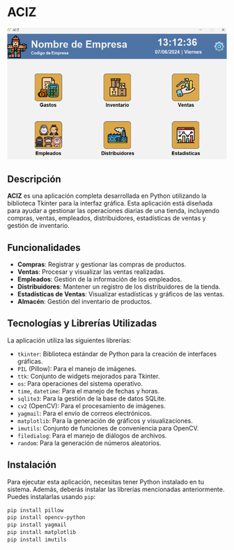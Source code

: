 # ACIZ

![Logo de la aplicación](imagen/cap.png)

## Descripción

**ACIZ** es una aplicación completa desarrollada en Python utilizando la biblioteca Tkinter para la interfaz gráfica. Esta aplicación está diseñada para ayudar a gestionar las operaciones diarias de una tienda, incluyendo compras, ventas, empleados, distribuidores, estadísticas de ventas y gestión de inventario.

## Funcionalidades

- **Compras**: Registrar y gestionar las compras de productos.
- **Ventas**: Procesar y visualizar las ventas realizadas.
- **Empleados**: Gestión de la información de los empleados.
- **Distribuidores**: Mantener un registro de los distribuidores de la tienda.
- **Estadísticas de Ventas**: Visualizar estadísticas y gráficos de las ventas.
- **Almacén**: Gestión del inventario de productos.

## Tecnologías y Librerías Utilizadas

La aplicación utiliza las siguientes librerías:

- `tkinter`: Biblioteca estándar de Python para la creación de interfaces gráficas.
- `PIL` (Pillow): Para el manejo de imágenes.
- `ttk`: Conjunto de widgets mejorados para Tkinter.
- `os`: Para operaciones del sistema operativo.
- `time`, `datetime`: Para el manejo de fechas y horas.
- `sqlite3`: Para la gestión de la base de datos SQLite.
- `cv2` (OpenCV): Para el procesamiento de imágenes.
- `yagmail`: Para el envío de correos electrónicos.
- `matplotlib`: Para la generación de gráficos y visualizaciones.
- `imutils`: Conjunto de funciones de conveniencia para OpenCV.
- `filedialog`: Para el manejo de diálogos de archivos.
- `random`: Para la generación de números aleatorios.

## Instalación

Para ejecutar esta aplicación, necesitas tener Python instalado en tu sistema. Además, deberás instalar las librerías mencionadas anteriormente. Puedes instalarlas usando `pip`:

```sh
pip install pillow
pip install opencv-python
pip install yagmail
pip install matplotlib
pip install imutils
